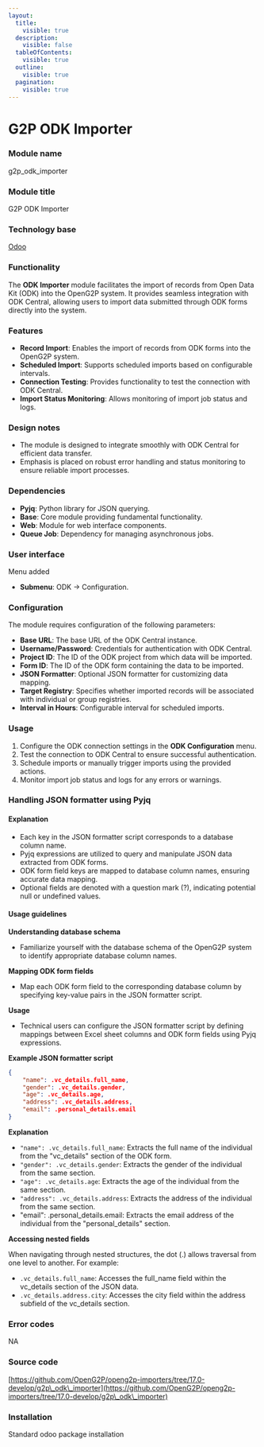 ```yaml
---
layout:
  title:
    visible: true
  description:
    visible: false
  tableOfContents:
    visible: true
  outline:
    visible: true
  pagination:
    visible: true
---
```


# G2P ODK Importer

### Module name

g2p\_odk\_importer

### Module title

G2P ODK Importer

### Technology base

[Odoo](https://www.odoo.com/)

### Functionality

The **ODK Importer** module facilitates the import of records from Open Data Kit (ODK) into the OpenG2P system. It provides seamless integration with ODK Central, allowing users to import data submitted through ODK forms directly into the system.

### Features

* **Record Import**: Enables the import of records from ODK forms into the OpenG2P system.
* **Scheduled Import**: Supports scheduled imports based on configurable intervals.
* **Connection Testing**: Provides functionality to test the connection with ODK Central.
* **Import Status Monitoring**: Allows monitoring of import job status and logs.

### Design notes

* The module is designed to integrate smoothly with ODK Central for efficient data transfer.
* Emphasis is placed on robust error handling and status monitoring to ensure reliable import processes.

### Dependencies

* **Pyjq**: Python library for JSON querying.
* **Base**: Core module providing fundamental functionality.
* **Web**: Module for web interface components.
* **Queue Job**: Dependency for managing asynchronous jobs.

### User interface

Menu added

* **Submenu**: ODK -> Configuration.&#x20;

### Configuration

The module requires configuration of the following parameters:

* **Base URL**: The base URL of the ODK Central instance.
* **Username/Password**: Credentials for authentication with ODK Central.
* **Project ID**: The ID of the ODK project from which data will be imported.
* **Form ID**: The ID of the ODK form containing the data to be imported.
* **JSON Formatter**: Optional JSON formatter for customizing data mapping.
* **Target Registry**: Specifies whether imported records will be associated with individual or group registries.
* **Interval in Hours**: Configurable interval for scheduled imports.

### Usage

1. Configure the ODK connection settings in the **ODK Configuration** menu.
2. Test the connection to ODK Central to ensure successful authentication.
3. Schedule imports or manually trigger imports using the provided actions.
4. Monitor import job status and logs for any errors or warnings.

### **Handling JSON formatter using Pyjq**

#### **Explanation**

* Each key in the JSON formatter script corresponds to a database column name.
* Pyjq expressions are utilized to query and manipulate JSON data extracted from ODK forms.
* ODK form field keys are mapped to database column names, ensuring accurate data mapping.
* Optional fields are denoted with a question mark (?), indicating potential null or undefined values.

#### **Usage guidelines**

**Understanding database schema**

* Familiarize yourself with the database schema of the OpenG2P system to identify appropriate database column names.

**Mapping ODK form fields**

* Map each ODK form field to the corresponding database column by specifying key-value pairs in the JSON formatter script.

**Usage**

* Technical users can configure the JSON formatter script by defining mappings between Excel sheet columns and ODK form fields using Pyjq expressions.

**Example JSON formatter script**

```json
{
    "name": .vc_details.full_name,
    "gender": .vc_details.gender,
    "age": .vc_details.age,
    "address": .vc_details.address,
    "email": .personal_details.email
}
```

**Explanation**

* `"name": .vc_details.full_name`: Extracts the full name of the individual from the "vc\_details" section of the ODK form.
* `"gender": .vc_details.gender`: Extracts the gender of the individual from the same section.
* `"age": .vc_details.age`: Extracts the age of the individual from the same section.
* `"address": .vc_details.address`: Extracts the address of the individual from the same section.
* "email": .personal\_details.email: Extracts the email address of the individual from the "personal\_details" section.

**Accessing nested fields**

When navigating through nested structures, the dot (.) allows traversal from one level to another. For example:

* `.vc_details.full_name`: Accesses the full\_name field within the vc\_details section of the JSON data.
* `.vc_details.address.city`: Accesses the city field within the address subfield of the vc\_details section.

### Error codes

NA

### Source code

[https://github.com/OpenG2P/openg2p-importers/tree/17.0-develop/g2p\_odk\_importer](https://github.com/OpenG2P/openg2p-importers/tree/17.0-develop/g2p\_odk\_importer)

### Installation

Standard odoo package installation
